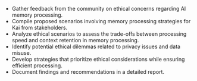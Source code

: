 - Gather feedback from the community on ethical concerns regarding AI memory processing.
- Compile proposed scenarios involving memory processing strategies for Kai from stakeholders.
- Analyze ethical scenarios to assess the trade-offs between processing speed and context retention in memory processing.
- Identify potential ethical dilemmas related to privacy issues and data misuse.
- Develop strategies that prioritize ethical considerations while ensuring efficient processing.
- Document findings and recommendations in a detailed report.